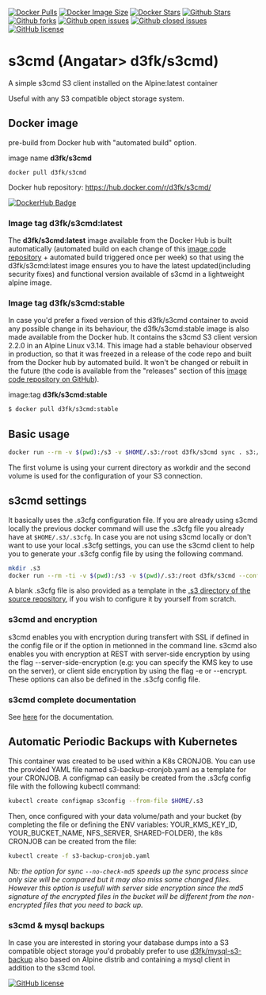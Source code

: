 [![Docker Pulls](https://badgen.net/docker/pulls/d3fk/s3cmd?icon=docker&label=pulls)](https://hub.docker.com/r/d3fk/s3cmd/tags) [![Docker Image Size](https://badgen.net/docker/size/d3fk/s3cmd/latest?icon=docker&label=image%20size)](https://hub.docker.com/r/d3fk/s3cmd/tags) [![Docker Stars](https://badgen.net/docker/stars/d3fk/s3cmd?icon=docker&label=stars)](https://hub.docker.com/r/d3fk/s3cmd) [![Github Stars](https://badgen.net/github/stars/Angatar/s3cmd?icon=github&color=green)](https://github.com/Angatar/s3cmd) [![Github forks](https://badgen.net/github/forks/Angatar/s3cmd?icon=github)](https://github.com/Angatar/s3cmd/fork) [![Github open issues](https://badgen.net/github/open-issues/Angatar/s3cmd?icon=github)](https://github.com/Angatar/s3cmd/issues) [![Github closed issues](https://badgen.net/github/closed-issues/Angatar/s3cmd?icon=github)](https://github.com/Angatar/s3cmd/issues?q=is%3Aissue+is%3Aclosed) [![GitHub license](https://img.shields.io/github/license/Angatar/s3cmd)](https://github.com/Angatar/s3cmd/blob/master/LICENSE)

# s3cmd (Angatar> d3fk/s3cmd)
A simple s3cmd S3 client installed on the Alpine:latest container

Useful with any S3 compatible object storage system.

## Docker image

pre-build from Docker hub with "automated build" option.

image name **d3fk/s3cmd**

`docker pull d3fk/s3cmd`

Docker hub repository: https://hub.docker.com/r/d3fk/s3cmd/

[![DockerHub Badge](https://dockeri.co/image/d3fk/s3cmd)](https://hub.docker.com/r/d3fk/s3cmd)


### Image tag d3fk/s3cmd:latest

The **d3fk/s3cmd:latest** image available from the Docker Hub is built automatically (automated build on each change of this [image code repository](https://github.com/Angatar/s3cmd) + automated build triggered once per week) so that using the d3fk/s3cmd:latest image ensures you to have the latest updated(including security fixes) and functional version available of s3cmd in a lightweight alpine image.

### Image tag d3fk/s3cmd:stable
In case you'd prefer a fixed version of this d3fk/s3cmd container to avoid any possible change in its behaviour, the d3fk/s3cmd:stable image is also made available from the Docker hub. It contains the s3cmd S3 client version 2.2.0 in an Alpine Linux v3.14. This image had a stable behaviour observed in production, so that it was freezed in a release of the code repo and built from the Docker hub by automated build. It won't be changed or rebuilt in the future (the code is available from the "releases" section of this [image code repository on GitHub](https://github.com/Angatar/s3cmd)).

image:tag **d3fk/s3cmd:stable**
```sh
$ docker pull d3fk/s3cmd:stable
```


## Basic usage

```sh
docker run --rm -v $(pwd):/s3 -v $HOME/.s3:/root d3fk/s3cmd sync . s3://bucket-name
```
The first volume is using your current directory as workdir and the second volume is used for the configuration of your S3 connection.

## s3cmd settings

It basically uses the .s3cfg configuration file. If you are already using s3cmd locally the previous docker command will use the .s3cfg file you already have at ``$HOME/.s3/.s3cfg``. In case you are not using s3cmd locally or don't want to use your local .s3cfg settings, you can use the s3cmd client to help you to generate your .s3cfg config file by using the following command.

```sh
mkdir .s3
docker run --rm -ti -v $(pwd):/s3 -v $(pwd)/.s3:/root d3fk/s3cmd --configure
```
A blank .s3cfg file is also provided as a template in the [.s3 directory of the source repository](https://github.com/Angatar/s3cmd/tree/master/.s3), if you wish to configure it by yourself from scratch.

### s3cmd and encryption
s3cmd enables you with encryption during transfert with SSL if defined in the config file or if the option in metionned in the command line.
s3cmd also enables you with encryption at REST with server-side encryption by using the flag --server-side-encryption (e.g: you can specify the KMS key to use on the server), or client side encryption by using the flag -e or --encrypt. These options can also be defined in the .s3cfg config file.

### s3cmd complete documentation

See [here](http://s3tools.org/usage) for the documentation.


## Automatic Periodic Backups with Kubernetes

This container was created to be used within a K8s CRONJOB.
You can use the provided YAML file named s3-backup-cronjob.yaml as a template for your CRONJOB.
A configmap can easily be created from the .s3cfg config file with the following kubectl command:
```sh
kubectl create configmap s3config --from-file $HOME/.s3
```
Then, once configured with your data volume/path and your bucket (by completing the file or defining the ENV variables: YOUR_KMS_KEY_ID, YOUR_BUCKET_NAME, NFS_SERVER, SHARED-FOLDER), the k8s CRONJOB can be created from the file:
```sh
kubectl create -f s3-backup-cronjob.yaml
```
*Nb: the option for sync `--no-check-md5` speeds up the sync process since only size will be compared but it may also miss some changed files. However this option is usefull with server side encryption since the md5 signature of the encrypted files in the bucket will be different from the non-encrypted files that you need to back up.*

### s3cmd & mysql backups

In case you are interested in storing your database dumps into a S3 compatible object storage you'd probably prefer to use [d3fk/mysql-s3-backup](https://hub.docker.com/r/d3fk/mysql-s3-backup) also based on Alpine distrib and containing a mysql client in addition to the s3cmd tool.

[![GitHub license](https://img.shields.io/github/license/Angatar/s3cmd)](https://github.com/Angatar/s3cmd/blob/master/LICENSE)
